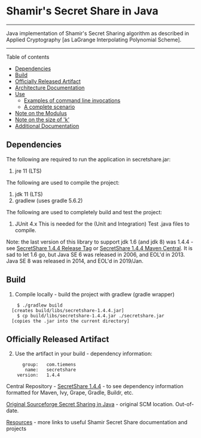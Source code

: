 # Shamir's Secret Share in Java

----

Java implementation of Shamir's Secret Sharing algorithm 
as described in Applied Cryptography [as LaGrange Interpolating Polynomial Scheme].

----

Table of contents

 * [Dependencies](#dependencies)
 * [Build](#build)
 * [Officially Released Artifact](#officially-released-artifact)
 * [Architecture Documentation](#architecture-documentation)
 * [Use](#use)
   * [Examples of command line invocations](#examples-of-command-line-invocations)
   * [A complete scenario](#a-complete-scenario)
 * [Note on the Modulus](#note-on-the-modulus)
 * [Note on the size of 'k'](#note-on-the-size-of-k)
 * [Additional Documentation](#additional-documentation)


## Dependencies

The following are required to run the application in secretshare.jar:
 1. jre 11 (LTS)
 

The following are used to compile the project:
 1.  jdk 11 (LTS)
 2.  gradlew (uses gradle 5.6.2)


The following are used to completely build and test the project:
 1.  JUnit 4.x
This is needed for the (Unit and Integration) Test .java files to compile.
 
Note: the last version of this library to support jdk 1.6 (and jdk 8) was 1.4.4 - see [SecretShare 1.4.4 Release Tag] or [SecretShare 1.4.4 Maven Central].  It is sad to let 1.6 go, but Java SE 6 was released in 2006, and EOL'd in 2013.  Java SE 8 was released in 2014, and EOL'd in 2019/Jan.



## Build

1. Compile locally - build the project with gradlew (gradle wrapper)
```
    $ ./gradlew build
  [creates build/libs/secretshare-1.4.4.jar]
    $ cp build/libs/secretshare-1.4.4.jar ./secretshare.jar
  [copies the .jar into the current directory]
```

## Officially Released Artifact

2. Use the artifact in your build - dependency information:
```
      group:   com.tiemens
       name:   secretshare
    version:   1.4.4
```
Central Repository - [SecretShare 1.4.4] - to see dependency information
formatted for Maven, Ivy, Grape, Gradle, Buildr, etc.





[Original Sourceforge Secret Sharing in Java] - original SCM location.  Out-of-date.

[Resources] - more links to useful Shamir Secret Share documentation and projects


[Original Sourceforge Secret Sharing in Java]:http://secretsharejava.sourceforge.net/
[Resources]:extrastuff/resources.md
[SecretShare1.4.1]:http://mvnrepository.com/artifact/com.tiemens/secretshare/1.4.1
[SecretShare1.4.2]:http://mvnrepository.com/artifact/com.tiemens/secretshare/1.4.2
[SecretShare1.4.3]:http://mvnrepository.com/artifact/com.tiemens/secretshare/1.4.3
[SecretShare 1.4.4]:http://mvnrepository.com/artifact/com.tiemens/secretshare/1.4.4
[SecretShare1.4.4.alt]:https://search.maven.org/#artifactdetails%7Ccom.tiemens%7Csecretshare%7C1.4.4%7Cjar
[SecretShare 1.4.4 Release Tag]:https://github.com/timtiemens/secretshare/releases/tag/v1.4.4
[SecretShare 1.4.4 Maven Central]:http://mvnrepository.com/artifact/com.tiemens/secretshare/1.4.4
